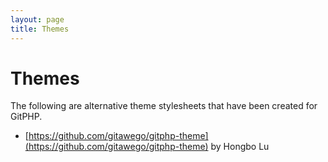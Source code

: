 ```yaml
---
layout: page
title: Themes
---
```

# Themes

The following are alternative theme stylesheets that have been created for GitPHP.

* [https://github.com/gitawego/gitphp-theme](https://github.com/gitawego/gitphp-theme) by Hongbo Lu
